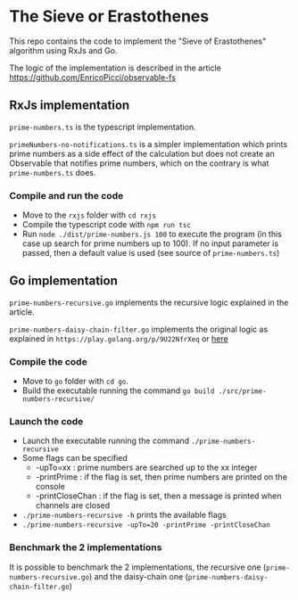 # The Sieve or Erastothenes

This repo contains the code to implement the "Sieve of Erastothenes" algorithm using RxJs and Go.

The logic of the implementation is described in the article
https://github.com/EnricoPicci/observable-fs

## RxJs implementation

`prime-numbers.ts` is the typescript implementation.

`primeNumbers-no-notifications.ts` is a simpler implementation which prints prime numbers as a side effect of the calculation
but does not create an Observable that notifies prime numbers, which on the contrary is what `prime-numbers.ts` does.

### Compile and run the code

- Move to the `rxjs` folder with `cd rxjs`
- Compile the typescript code with `npm run tsc`
- Run `node ./dist/prime-numbers.js 100` to execute the program (in this case up search for prime numbers up to 100). If no input parameter is passed, then a default value is used (see source of `prime-numbers.ts`)

## Go implementation

`prime-numbers-recursive.go` implements the recursive logic explained in the article.

`prime-numbers-daisy-chain-filter.go` implements the original logic as explained in `https://play.golang.org/p/9U22NfrXeq` or [here](https://risticnikola.com/sieve-of-eratosthenes-in-go)

### Compile the code

- Move to `go` folder with `cd go`.
- Build the executable running the command `go build ./src/prime-numbers-recursive/`

### Launch the code

- Launch the executable running the command `./prime-numbers-recursive`
- Some flags can be specified
  - -upTo=xx : prime numbers are searched up to the xx integer
  - -printPrime : if the flag is set, then prime numbers are printed on the console
  - -printCloseChan : if the flag is set, then a message is printed when channels are closed
- `./prime-numbers-recursive -h` prints the available flags
- `./prime-numbers-recursive -upTo=20 -printPrime -printCloseChan`

### Benchmark the 2 implementations

It is possible to benchmark the 2 implementations, the recursive one (`prime-numbers-recursive.go`)
and the daisy-chain one (`prime-numbers-daisy-chain-filter.go`)
